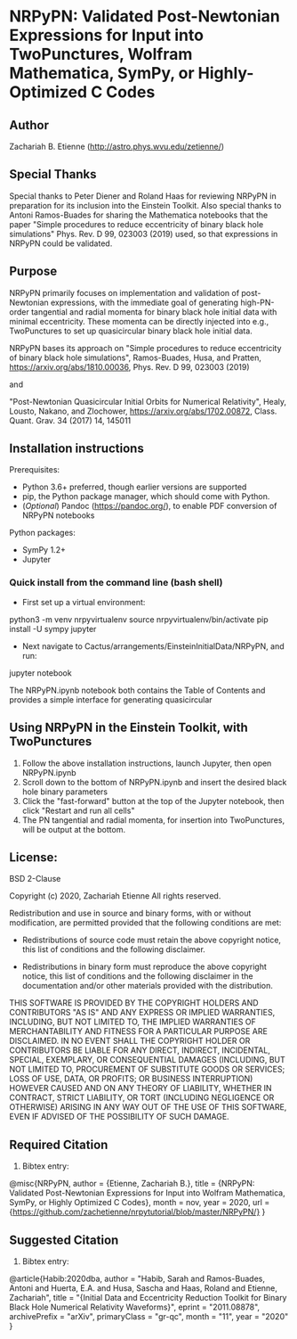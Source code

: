 # NRPyPN: Validated Post-Newtonian Expressions for Input into TwoPunctures, Wolfram Mathematica, SymPy, or Highly-Optimized C Codes

## Author
Zachariah B. Etienne (http://astro.phys.wvu.edu/zetienne/)

## Special Thanks
Special thanks to Peter Diener and Roland Haas for reviewing
NRPyPN in preparation for its inclusion into the Einstein
Toolkit. Also special thanks to Antoni Ramos-Buades for sharing
the Mathematica notebooks that the paper
"Simple procedures to reduce eccentricity of binary black hole simulations"
Phys. Rev. D 99, 023003 (2019)
used, so that expressions in NRPyPN could be validated.

## Purpose

NRPyPN primarily focuses on implementation and validation of
post-Newtonian expressions, with the immediate goal of generating
high-PN-order tangential and radial momenta for binary black hole
initial data with minimal eccentricity. These momenta can be
directly injected into e.g., TwoPunctures to set up quasicircular
binary black hole initial data.

NRPyPN bases its approach on
"Simple procedures to reduce eccentricity of binary black hole simulations",
Ramos-Buades, Husa, and Pratten,
https://arxiv.org/abs/1810.00036,
Phys. Rev. D 99, 023003 (2019)

and

"Post-Newtonian Quasicircular Initial Orbits for Numerical Relativity",
Healy, Lousto, Nakano, and Zlochower,
https://arxiv.org/abs/1702.00872,
Class. Quant. Grav. 34 (2017) 14, 145011 


## Installation instructions

Prerequisites:

* Python 3.6+ preferred, though earlier versions are supported
* pip, the Python package manager, which should come with Python.
* (*Optional*) Pandoc (https://pandoc.org/), to enable PDF conversion of NRPyPN notebooks

Python packages:

* SymPy 1.2+
* Jupyter

### Quick install from the command line (bash shell)

* First set up a virtual environment:

python3 -m venv nrpyvirtualenv
source nrpyvirtualenv/bin/activate
pip install -U sympy jupyter

* Next navigate to Cactus/arrangements/EinsteinInitialData/NRPyPN, and run:

jupyter notebook

The NRPyPN.ipynb notebook both contains the Table of Contents and provides
a simple interface for generating quasicircular 


## Using NRPyPN in the Einstein Toolkit, with TwoPunctures

1. Follow the above installation instructions, launch Jupyter, then open NRPyPN.ipynb
2. Scroll down to the bottom of NRPyPN.ipynb and insert the desired black hole binary parameters
3. Click the "fast-forward" button at the top of the Jupyter notebook, then click "Restart and run all cells"
4. The PN tangential and radial momenta, for insertion into TwoPunctures, will be output at the bottom.

## License:
BSD 2-Clause

Copyright (c) 2020, Zachariah Etienne
All rights reserved.

Redistribution and use in source and binary forms, with or without
modification, are permitted provided that the following conditions are met:

* Redistributions of source code must retain the above copyright notice, this
  list of conditions and the following disclaimer.

* Redistributions in binary form must reproduce the above copyright notice,
  this list of conditions and the following disclaimer in the documentation
  and/or other materials provided with the distribution.

THIS SOFTWARE IS PROVIDED BY THE COPYRIGHT HOLDERS AND CONTRIBUTORS "AS IS"
AND ANY EXPRESS OR IMPLIED WARRANTIES, INCLUDING, BUT NOT LIMITED TO, THE
IMPLIED WARRANTIES OF MERCHANTABILITY AND FITNESS FOR A PARTICULAR PURPOSE ARE
DISCLAIMED. IN NO EVENT SHALL THE COPYRIGHT HOLDER OR CONTRIBUTORS BE LIABLE
FOR ANY DIRECT, INDIRECT, INCIDENTAL, SPECIAL, EXEMPLARY, OR CONSEQUENTIAL
DAMAGES (INCLUDING, BUT NOT LIMITED TO, PROCUREMENT OF SUBSTITUTE GOODS OR
SERVICES; LOSS OF USE, DATA, OR PROFITS; OR BUSINESS INTERRUPTION) HOWEVER
CAUSED AND ON ANY THEORY OF LIABILITY, WHETHER IN CONTRACT, STRICT LIABILITY,
OR TORT (INCLUDING NEGLIGENCE OR OTHERWISE) ARISING IN ANY WAY OUT OF THE USE
OF THIS SOFTWARE, EVEN IF ADVISED OF THE POSSIBILITY OF SUCH DAMAGE.


## Required Citation

1) Bibtex entry:

@misc{NRPyPN,
 author       = {Etienne, Zachariah B.},
 title        = {NRPyPN: Validated Post-Newtonian Expressions for Input into Wolfram Mathematica, SymPy, or Highly Optimized C Codes},
 month        = nov,
 year         = 2020,
 url          = {https://github.com/zachetienne/nrpytutorial/blob/master/NRPyPN/}
}

## Suggested Citation

1) Bibtex entry:

@article{Habib:2020dba,
    author = "Habib, Sarah and Ramos-Buades, Antoni and Huerta, E.A. and Husa, Sascha and Haas, Roland and Etienne, Zachariah",
    title = "{Initial Data and Eccentricity Reduction Toolkit for Binary Black Hole Numerical Relativity Waveforms}",
    eprint = "2011.08878",
    archivePrefix = "arXiv",
    primaryClass = "gr-qc",
    month = "11",
    year = "2020"
}
